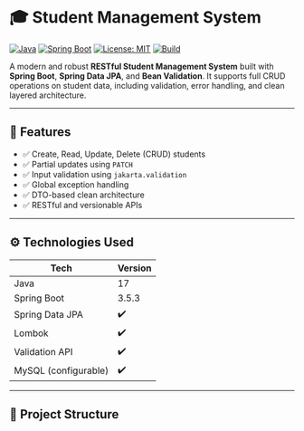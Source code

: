 # 🎓 Student Management System

[![Java](https://img.shields.io/badge/Java-17-orange?logo=java)](https://www.oracle.com/java/)
[![Spring Boot](https://img.shields.io/badge/Spring%20Boot-3.5.3-brightgreen?logo=spring)](https://spring.io/projects/spring-boot)
[![License: MIT](https://img.shields.io/badge/license-MIT-blue.svg)](LICENSE)
[![Build](https://img.shields.io/badge/build-success-brightgreen.svg)](https://github.com)

A modern and robust **RESTful Student Management System** built with **Spring Boot**, **Spring Data JPA**, and **Bean Validation**. It supports full CRUD operations on student data, including validation, error handling, and clean layered architecture.

---

## 📌 Features

- ✅ Create, Read, Update, Delete (CRUD) students
- ✅ Partial updates using `PATCH`
- ✅ Input validation using `jakarta.validation`
- ✅ Global exception handling
- ✅ DTO-based clean architecture
- ✅ RESTful and versionable APIs

---

## ⚙️ Technologies Used

| Tech                 | Version     |
|----------------------|-------------|
| Java                 | 17          |
| Spring Boot          | 3.5.3       |
| Spring Data JPA      | ✔️           |
| Lombok               | ✔️           |
| Validation API       | ✔️           |
| MySQL (configurable) | ✔️           |

---

## 📁 Project Structure

